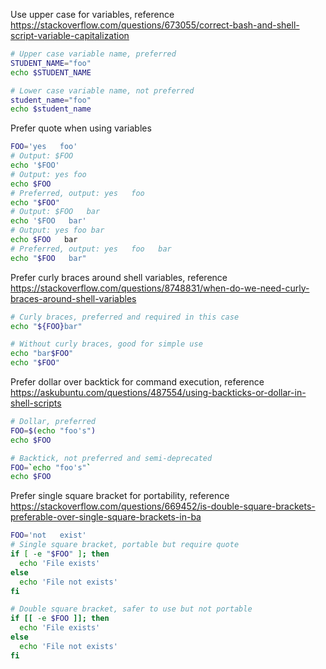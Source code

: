 Use upper case for variables, reference https://stackoverflow.com/questions/673055/correct-bash-and-shell-script-variable-capitalization
```sh
# Upper case variable name, preferred
STUDENT_NAME="foo"
echo $STUDENT_NAME

# Lower case variable name, not preferred
student_name="foo"
echo $student_name
```

Prefer quote when using variables
```sh
FOO='yes   foo'
# Output: $FOO
echo '$FOO'
# Output: yes foo
echo $FOO
# Preferred, output: yes   foo
echo "$FOO"
# Output: $FOO   bar
echo '$FOO   bar'
# Output: yes foo bar
echo $FOO   bar
# Preferred, output: yes   foo   bar
echo "$FOO   bar"
```

Prefer curly braces around shell variables, reference https://stackoverflow.com/questions/8748831/when-do-we-need-curly-braces-around-shell-variables
```sh
# Curly braces, preferred and required in this case
echo "${FOO}bar"

# Without curly braces, good for simple use
echo "bar$FOO"
echo "$FOO"
```

Prefer dollar over backtick for command execution, reference https://askubuntu.com/questions/487554/using-backticks-or-dollar-in-shell-scripts
```sh
# Dollar, preferred
FOO=$(echo "foo's")
echo $FOO

# Backtick, not preferred and semi-deprecated
FOO=`echo "foo's"`
echo $FOO
```

Prefer single square bracket for portability, reference https://stackoverflow.com/questions/669452/is-double-square-brackets-preferable-over-single-square-brackets-in-ba
```sh
FOO='not   exist'
# Single square bracket, portable but require quote
if [ -e "$FOO" ]; then
  echo 'File exists'
else
  echo 'File not exists'
fi

# Double square bracket, safer to use but not portable
if [[ -e $FOO ]]; then
  echo 'File exists'
else
  echo 'File not exists'
fi
```
